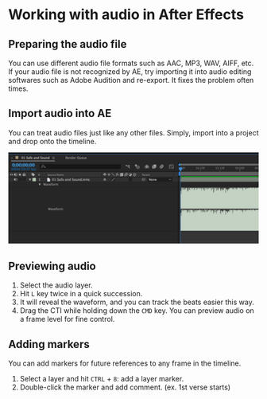 # Working with audio in After Effects

## Preparing the audio file
You can use different audio file formats such as AAC, MP3, WAV, AIFF, etc. If your audio file is not recognized by AE, try importing it into audio editing softwares such as Adobe Audition and re-export. It fixes the problem often times.

## Import audio into AE
You can treat audio files just like any other files. Simply, import into a project and drop onto the timeline.

![AE audio layer](../images/w6/ae-waveform.png)

## Previewing audio
1. Select the audio layer.
1. Hit `L` key twice in a quick succession.
1. It will reveal the waveform, and you can track the beats easier this way.
1. Drag the CTI while holding down the `CMD` key. You can preview audio on a frame level for fine control.

## Adding markers
You can add markers for future references to any frame in the timeline.
1. Select a layer and hit `CTRL` + `8`: add a layer marker.
1. Double-click the marker and add comment. (ex. 1st verse starts)
